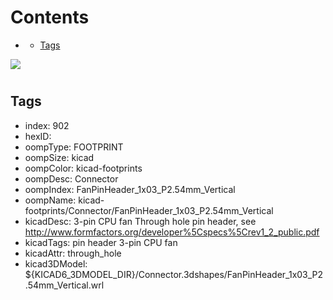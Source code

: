 



Contents
========

* [](#)
	* [Tags](#tags)
  
![][im]
# 

## Tags

- index: 902
- hexID: 
- oompType: FOOTPRINT
- oompSize: kicad
- oompColor: kicad-footprints
- oompDesc: Connector
- oompIndex: FanPinHeader_1x03_P2.54mm_Vertical
- oompName: kicad-footprints/Connector/FanPinHeader_1x03_P2.54mm_Vertical
- kicadDesc: 3-pin CPU fan Through hole pin header, see http://www.formfactors.org/developer%5Cspecs%5Crev1_2_public.pdf
- kicadTags: pin header 3-pin CPU fan
- kicadAttr: through_hole
- kicad3DModel: ${KICAD6_3DMODEL_DIR}/Connector.3dshapes/FanPinHeader_1x03_P2.54mm_Vertical.wrl



[im]: image.png

